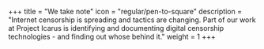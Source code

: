 +++
title = "We take note"
icon = "regular/pen-to-square"
description = "Internet censorship is spreading and tactics are changing. Part of our work at Project Icarus is identifying and documenting digital censorship technologies - and finding out whose behind it."
weight = 1
+++